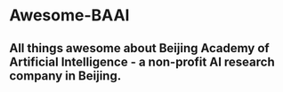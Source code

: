 # Awesome-BAAI
## All things awesome about Beijing Academy of Artificial Intelligence - a non-profit AI research company in Beijing.
